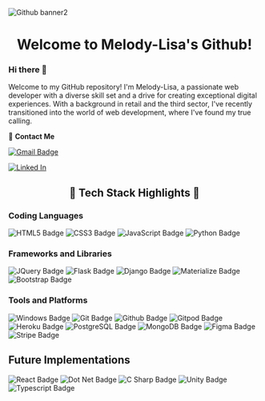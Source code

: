![Github banner2](https://github.com/Melody-Lisa/Melody-Lisa/assets/137832068/9305ce08-4b1a-48f0-a0f0-c5de5b2de913)

<h1 align="center">Welcome to Melody-Lisa's Github!</h1>

### Hi there 👋

Welcome to my GitHub repository! I'm Melody-Lisa, a passionate web developer with a diverse skill set and a drive for creating exceptional digital experiences. With a background in retail and the third sector, I've recently transitioned into the world of web development, where I've found my true calling.

:incoming_envelope: **Contact Me**

[![Gmail Badge](https://img.shields.io/badge/-melody.lisa1990@gmail.com-333333?style=for-the-badge&logo=Gmail&logoColor=white&style=plastic&logoWidth=20&labelColor=c14438&link=mailto:pavlo.myskov@gmail.com)](mailto:melody.lisa1990@gmail.com)

[<img src='https://img.shields.io/badge/LinkedIn-333333?style=for-the-badge&logo=linkedin&logoColor=white&style=plastic&logoWidth=20&labelColor=0077B5' alt='Linked In'>](https://www.linkedin.com/in/melodyshutt/)

<h2 align='center'>&#128142; Tech Stack Highlights &#128142;</h2>

### Coding Languages

<img src="https://img.shields.io/badge/HTML5-222222?style=for-the-badge&logo=html5&logoColor=white&style=plastic&logoWidth=20&labelColor=E34F26"
                            alt="HTML5 Badge">
<img src="https://img.shields.io/badge/CSS3-222222?style=for-the-badge&logo=css3&logoColor=white&style=plastic&logoWidth=20&labelColor=1572B6"
                            alt="CSS3 Badge">
<img src="https://img.shields.io/badge/JavaScript-222222?&style=for-the-badge&logo=javascript&logoColor=white&style=plastic&logoWidth=20&labelColor=c2bc15"
                            alt="JavaScript Badge">
<img src="https://img.shields.io/badge/Python-222222?style=for-the-badge&logo=python&logoColor=white&style=plastic&logoWidth=20&labelColor=366E9C"
                            alt="Python Badge">

### Frameworks and Libraries

<img src="https://img.shields.io/badge/JQuery-222222?style=for-the-badge&logo=jquery&logoColor=white&style=plastic&logoWidth=20&labelColor=0769AD"
                            alt="JQuery Badge">
<img src="https://img.shields.io/badge/Flask-222222?style=for-the-badge&logo=flask&logoColor=white&style=plastic&logoWidth=20&labelColor=000"
                            alt="Flask Badge">
<img src="https://img.shields.io/badge/Django-222222?style=for-the-badge&logo=django&logoColor=white&style=plastic&logoWidth=20&labelColor=092E20"
                            alt="Django Badge">
<img src="https://img.shields.io/badge/Materialize-222222?style=for-the-badge&logo=material-design&logoColor=white&style=plastic&logoWidth=20&labelColor=e57373"
                            alt="Materialize Badge">
<img src="https://img.shields.io/badge/Bootstrap-222222?style=for-the-badge&logo=bootstrap&logoColor=white&style=plastic&logoWidth=20&labelColor=7952B3"
                            alt="Bootstrap Badge">

### Tools and Platforms

<img src="https://img.shields.io/badge/Windows-222222?style=for-the-badge&logo=windows&logoColor=white&style=plastic&logoWidth=20&labelColor=0078D4"
                            alt="Windows Badge">
<img src="https://img.shields.io/badge/Git-222222?style=for-the-badge&logo=git&logoColor=white&style=plastic&logoWidth=20&labelColor=F05032"
                            alt="Git Badge">
<img src="https://img.shields.io/badge/Github-222222?style=for-the-badge&logo=github&logoColor=white&style=plastic&logoWidth=20&labelColor=#181717"
                            alt="Github Badge">
<img src="https://img.shields.io/badge/Gitpod-222222?style=for-the-badge&logo=gitpod&logoColor=white&style=plastic&logoWidth=20&labelColor=FFAE33"
                            alt="Gitpod Badge">
<img src="https://img.shields.io/badge/Heroku-222222?style=for-the-badge&logo=heroku&logoColor=white&style=plastic&logoWidth=20&labelColor=430098"
                            alt="Heroku Badge">
<img src="https://img.shields.io/badge/PostgreSQL-222222?style=for-the-badge&logo=postgresql&logoColor=white&style=plastic&logoWidth=20&labelColor=336791"
                            alt="PostgreSQL Badge">
<img src="https://img.shields.io/badge/MongoDB-222222?style=for-the-badge&logo=MongoDB&logoColor=white&style=plastic&logoWidth=20&labelColor=47A248"
                            alt="MongoDB Badge">
<img src="https://img.shields.io/badge/Figma-222222?style=for-the-badge&logo=Figma&logoColor=white&style=plastic&logoWidth=20&labelColor=F24E1E"
                            alt="Figma Badge">
<img src="https://img.shields.io/badge/Stripe-222222?style=for-the-badge&logo=Stripe&logoColor=white&style=plastic&logoWidth=20&labelColor=008CDD"
                            alt="Stripe Badge">

## Future Implementations


<img src="https://img.shields.io/badge/React-222222?style=for-the-badge&logo=React&logoColor=white&style=plastic&logoWidth=20&labelColor=61DAFB"
                            alt="React Badge">
<img src="https://img.shields.io/badge/.NET-222222?style=for-the-badge&logo=dotnet&logoColor=white&style=plastic&logoWidth=20&labelColor=512BD4"
                            alt="Dot Net Badge">
<img src="https://img.shields.io/badge/C%23-222222?style=for-the-badge&logo=Csharp&logoColor=white&style=plastic&logoWidth=20&labelColor=239120"
                            alt="C Sharp Badge">
<img src="https://img.shields.io/badge/Unity-222222?style=for-the-badge&logo=Unity&logoColor=black&style=plastic&logoWidth=20&labelColor=ffffff"
                            alt="Unity Badge">
<img src="https://img.shields.io/badge/Typescript-222222?style=for-the-badge&logo=typescript&logoColor=white&style=plastic&logoWidth=20&labelColor=3178C6"
                            alt="Typescript Badge">


<!--
**Melody-Lisa/Melody-Lisa** is a ✨ _special_ ✨ repository because its `README.md` (this file) appears on your GitHub profile.

Here are some ideas to get you started:

- 🔭 I’m currently working on ...
- 🌱 I’m currently learning ...
- 👯 I’m looking to collaborate on ...
- 🤔 I’m looking for help with ...
- 💬 Ask me about ...
- 📫 How to reach me: ...
- 😄 Pronouns: ...
- ⚡ Fun fact: ...
-->
